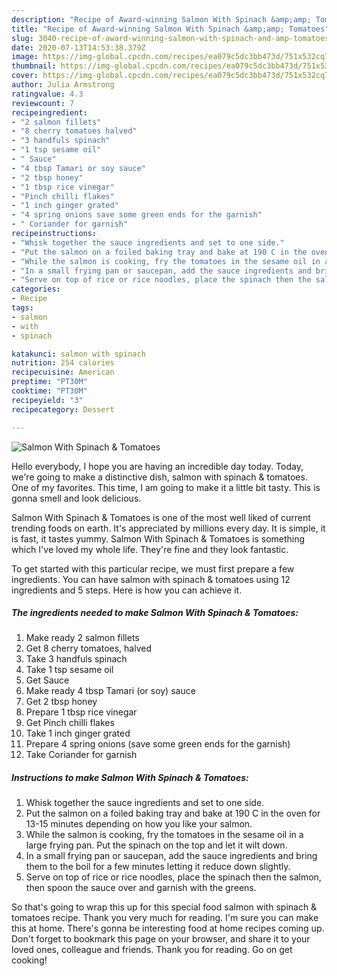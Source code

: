 ```yaml
---
description: "Recipe of Award-winning Salmon With Spinach &amp;amp; Tomatoes"
title: "Recipe of Award-winning Salmon With Spinach &amp;amp; Tomatoes"
slug: 3040-recipe-of-award-winning-salmon-with-spinach-and-amp-tomatoes
date: 2020-07-13T14:53:38.379Z
image: https://img-global.cpcdn.com/recipes/ea079c5dc3bb473d/751x532cq70/salmon-with-spinach-tomatoes-recipe-main-photo.jpg
thumbnail: https://img-global.cpcdn.com/recipes/ea079c5dc3bb473d/751x532cq70/salmon-with-spinach-tomatoes-recipe-main-photo.jpg
cover: https://img-global.cpcdn.com/recipes/ea079c5dc3bb473d/751x532cq70/salmon-with-spinach-tomatoes-recipe-main-photo.jpg
author: Julia Armstrong
ratingvalue: 4.3
reviewcount: 7
recipeingredient:
- "2 salmon fillets"
- "8 cherry tomatoes halved"
- "3 handfuls spinach"
- "1 tsp sesame oil"
- " Sauce"
- "4 tbsp Tamari or soy sauce"
- "2 tbsp honey"
- "1 tbsp rice vinegar"
- "Pinch chilli flakes"
- "1 inch ginger grated"
- "4 spring onions save some green ends for the garnish"
- " Coriander for garnish"
recipeinstructions:
- "Whisk together the sauce ingredients and set to one side."
- "Put the salmon on a foiled baking tray and bake at 190 C in the oven for 13-15 minutes depending on how you like your salmon."
- "While the salmon is cooking, fry the tomatoes in the sesame oil in a large frying pan. Put the spinach on the top and let it wilt down."
- "In a small frying pan or saucepan, add the sauce ingredients and bring them to the boil for a few minutes letting it reduce down slightly."
- "Serve on top of rice or rice noodles, place the spinach then the salmon, then spoon the sauce over and garnish with the greens."
categories:
- Recipe
tags:
- salmon
- with
- spinach

katakunci: salmon with spinach 
nutrition: 254 calories
recipecuisine: American
preptime: "PT30M"
cooktime: "PT30M"
recipeyield: "3"
recipecategory: Dessert

---
```



![Salmon With Spinach &amp; Tomatoes](https://img-global.cpcdn.com/recipes/ea079c5dc3bb473d/751x532cq70/salmon-with-spinach-tomatoes-recipe-main-photo.jpg)

Hello everybody, I hope you are having an incredible day today. Today, we're going to make a distinctive dish, salmon with spinach &amp; tomatoes. One of my favorites. This time, I am going to make it a little bit tasty. This is gonna smell and look delicious.

Salmon With Spinach &amp; Tomatoes is one of the most well liked of current trending foods on earth. It's appreciated by millions every day. It is simple, it is fast, it tastes yummy. Salmon With Spinach &amp; Tomatoes is something which I've loved my whole life. They're fine and they look fantastic.




To get started with this particular recipe, we must first prepare a few ingredients. You can have salmon with spinach &amp; tomatoes using 12 ingredients and 5 steps. Here is how you can achieve it.

<!--inarticleads1-->

##### The ingredients needed to make Salmon With Spinach &amp; Tomatoes:

1. Make ready 2 salmon fillets
1. Get 8 cherry tomatoes, halved
1. Take 3 handfuls spinach
1. Take 1 tsp sesame oil
1. Get  Sauce
1. Make ready 4 tbsp Tamari (or soy) sauce
1. Get 2 tbsp honey
1. Prepare 1 tbsp rice vinegar
1. Get Pinch chilli flakes
1. Take 1 inch ginger grated
1. Prepare 4 spring onions (save some green ends for the garnish)
1. Take  Coriander for garnish




<!--inarticleads2-->

##### Instructions to make Salmon With Spinach &amp; Tomatoes:

1. Whisk together the sauce ingredients and set to one side.
1. Put the salmon on a foiled baking tray and bake at 190 C in the oven for 13-15 minutes depending on how you like your salmon.
1. While the salmon is cooking, fry the tomatoes in the sesame oil in a large frying pan. Put the spinach on the top and let it wilt down.
1. In a small frying pan or saucepan, add the sauce ingredients and bring them to the boil for a few minutes letting it reduce down slightly.
1. Serve on top of rice or rice noodles, place the spinach then the salmon, then spoon the sauce over and garnish with the greens.




So that's going to wrap this up for this special food salmon with spinach &amp; tomatoes recipe. Thank you very much for reading. I'm sure you can make this at home. There's gonna be interesting food at home recipes coming up. Don't forget to bookmark this page on your browser, and share it to your loved ones, colleague and friends. Thank you for reading. Go on get cooking!
